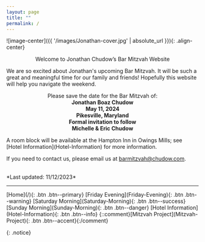 ```yaml
---
layout: page
title: ""
permalink: /
---
```

![image-center]({{ '/images/Jonathan-cover.jpg' | absolute_url }}){: .align-center}

<p style="text-align: center;"> 
Welcome to Jonathan Chudow’s Bar Mitzvah Website 
</p>
We are so excited about Jonathan's upcoming Bar Mitzvah.  It will be such a great and meaningful time for our family and friends!  Hopefully this website will help you navigate the weekend.  

<p style="text-align: center;">
Please save the date for the Bar Mitzvah of: <br />
<b>
Jonathan Boaz Chudow <br />
May 11, 2024 <br />
Pikesville, Maryland <br />
Formal invitation to follow <br />
Michelle & Eric Chudow <br />
</b>
</p>  
A room block will be available at the Hampton Inn in Owings Mills; see [Hotel Information](Hotel-Information) for more information.

<!-- this is a comment -->
<!-- Click the buttons below for more information: -->
<!-- [Save the Date](Save-the-Date){: .btn .btn--success} -->

If you need to contact us, please email us at [barmitzvah@chudow.com](mailto:barmitzvah@chudow.com?subject=Jonathan%20Bar%20Mitzvah).

<br />
*Last updated: 11/12/2023*
<hr />
[Home](/){: .btn .btn--primary} 
[Friday Evening](Friday-Evening){: .btn .btn--warning} 
[Saturday Morning](Saturday-Morning){: .btn .btn--success}
[Sunday Morning](Sunday-Morning){: .btn .btn--danger} 
[Hotel Information](Hotel-Information){: .btn .btn--info}
{::comment}[Mitzvah Project](Mitzvah-Project){: .btn .btn--accent}{:/comment}

{: .notice}
